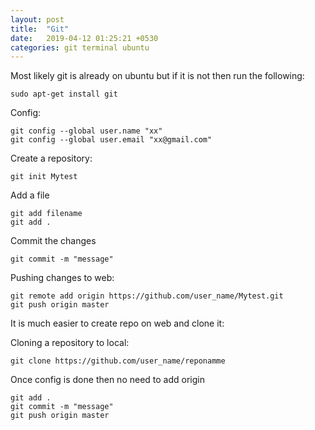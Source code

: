 ```yaml
---
layout: post
title:  "Git"
date:   2019-04-12 01:25:21 +0530
categories: git terminal ubuntu
---
```




Most likely git is already on ubuntu but if it is not then run the following:

```
sudo apt-get install git
```

Config:
```
git config --global user.name "xx"
git config --global user.email "xx@gmail.com"
```

Create a repository:
```
git init Mytest
```

Add a file
```
git add filename
git add .
```

Commit the changes
```
git commit -m "message"
```

Pushing changes to web:
```
git remote add origin https://github.com/user_name/Mytest.git
git push origin master
```

It is much easier to create repo on web and clone it:

Cloning a repository to local:
```
git clone https://github.com/user_name/reponamme
```

Once config is done then no need to add origin
```
git add .
git commit -m "message"
git push origin master
```
